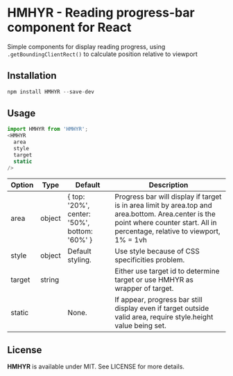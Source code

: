 # HMHYR - Reading progress-bar component for React

Simple components for display reading progress, using `.getBoundingClientRect()` to calculate position relative to viewport

## Installation

``` javascript
npm install HMHYR --save-dev
```

## Usage

``` javascript
import HMHYR from 'HMHYR';
<HMHYR
  area
  style
  target
  static
/>
```

| Option        | Type          | Default                                              | Description  |
| ------------- |---------------|------------------------------------------------------| -------------|
| area          | object        | { top: '20%', center: '50%', bottom: '60%' }           | Progress bar will display if target is in area limit by area.top and area.bottom. Area.center is the point where counter start. All in percentage, relative to viewport, 1% = 1vh|
| style         | object        | Default styling.                                     | Use style because of CSS specificities problem. |
| target        | string        |                                                      | Either use target id to determine target or use HMHYR as wrapper of target. |
| static        |               | None.                                                | If appear, progress bar still display even if target outside valid area, require style.height value being set. | 

## License

**HMHYR** is available under MIT. See LICENSE for more details.

